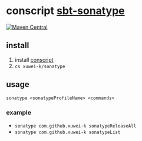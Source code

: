 # conscript [sbt-sonatype](https://github.com/xerial/sbt-sonatype)

[![Maven Central](https://maven-badges.herokuapp.com/maven-central/com.github.xuwei-k/sonatype_2.12/badge.svg)](https://maven-badges.herokuapp.com/maven-central/com.github.xuwei-k/sonatype_2.12)

## install

1. install [conscript](https://github.com/foundweekends/conscript)
1. `cs xuwei-k/sonatype`

## usage

`sonatype <sonatypeProfileName> <commands>`

### example
- `sonatype com.github.xuwei-k sonatypeReleaseAll`
- `sonatype com.github.xuwei-k sonatypeList`
